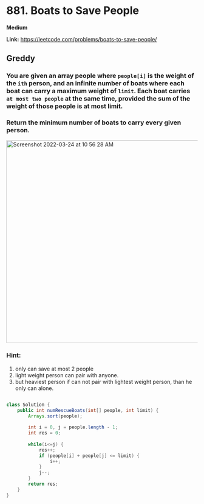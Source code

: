 # 881. Boats to Save People

**Medium**

**Link:** https://leetcode.com/problems/boats-to-save-people/

## Greddy

### You are given an array people where `people[i]` is the weight of the `ith` person, and an infinite number of boats where each boat can carry a maximum weight of `limit`. Each boat carries `at most two people` at the same time, provided the sum of the weight of those people is at most limit.

### Return the minimum number of boats to carry every given person.


<img width="532" alt="Screenshot 2022-03-24 at 10 56 28 AM" src="https://user-images.githubusercontent.com/37359804/159832972-62a2969f-43e8-4de8-a58e-c8823dac5a22.png">

### Hint:
1. only can save at most 2 people
2. light weight person can pair with anyone.
3. but heaviest person if can not pair with lightest weight person, than he only can alone.
   
```java

class Solution {
    public int numRescueBoats(int[] people, int limit) {
        Arrays.sort(people);
        
        int i = 0, j = people.length - 1;
        int res = 0;
        
        while(i<=j) {
            res++;
            if (people[i] + people[j] <= limit) {
                i++;
            }
            j--;
        }
        return res;
    }
}





```
